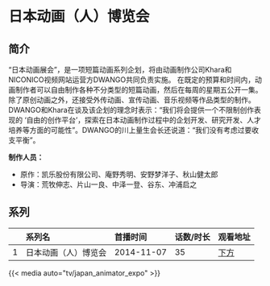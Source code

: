 # 日本动画（人）博览会


## 简介

“日本动画展会”，是一项短篇动画系列企划，将由动画制作公司Khara和NICONICO视频网站运营方DWANGO共同负责实施。
在既定的预算和时间内，动画制作者可以自由制作各种不分类型的短篇动画，然后在每周的星期五公开一集。
除了原创动画之外，还接受外传动画、宣传动画、音乐视频等作品类型的制作。DWANGO和Khara在谈及该企划的理念时表示：“我们将会提供一个不限制创作表现的
‘自由的创作平台’，探索在日本动画制作过程中的企划开发、研究开发、人才培养等方面的可能性”。DWANGO的川上量生会长还说道：“我们没有考虑过要收支平衡”。

**制作人员：**
- 原作：凯乐股份有限公司、庵野秀明、安野梦洋子、秋山健太郎
- 导演：荒牧伸志、片山一良、中泽一登、谷东、冲浦启之

## 系列

|     | 系列名        | 首播时间       | 话数/时长 | 观看地址        |
|:----|:-----------|:-----------|:------|:------------|
| 1   | 日本动画（人）博览会 | 2014-11-07 | 35    | [下方](#id-1) |


{{< media auto="tv/japan_animator_expo" >}}
